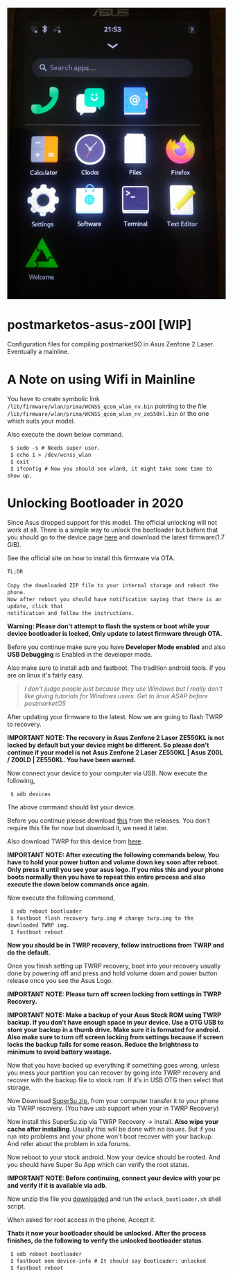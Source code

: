 
<p align="center">
  <img src=".github/boot.jpg" height=auto width=auto alt="AppImage Updater">  <br>
</p>



# postmarketos-asus-z00l [WIP]
Configuration files for compiling postmarketSO in Asus Zenfone 2 Laser. Eventually a mainline.

# A Note on using Wifi in Mainline

You have to create symbolic link ```/lib/firmware/wlan/prima/WCNSS_qcom_wlan_nv.bin``` pointing to the file ```/lib/firmware/wlan/prima/WCNSS_qcom_wlan_nv_ze550kl.bin``` or the one which suits your model.

Also execute the down below command.

```
 $ sudo -s # Needs super user.
 $ echo 1 > /dev/wcnss_wlan
 $ exit
 $ ifconfig # Now you should see wlan0, it might take some time to show up.
```

# Unlocking Bootloader in 2020

Since Asus dropped support for this model. The official unlocking will not work at all.
There is a simple way to unlock the bootloader but before that you should go to the device page
[here](https://www.asus.com/Phone/ZenFone-2-Laser-ZE550KL/HelpDesk_BIOS/) and download the latest firmware(1.7 GiB).

See the official site on how to install this firmware via OTA. 
```
TL;DR

Copy the downloaded ZIP file to your internal storage and reboot the phone. 
Now after reboot you should have notification saying that there is an update, click that
notification and follow the instructions.
```

**Warning: Please don't attempt to flash the system or boot while your device bootloader is locked, Only update to latest firmware through OTA.**


Before you continue make sure you have **Developer Mode enabled** and also **USB Debugging** is Enabled in the developer mode.

Also make sure to install adb and fastboot. The tradition android tools. If you are on linux it's
 fairly easy. 

> *I don't judge people just because they use Windows but I really don't like giving tutorials for Windows users. Get to linux ASAP before postmarketOS*

After updating your firmware to the latest. Now we are going to flash TWRP to recovery.

**IMPORTANT NOTE: The recovery in Asus Zenfone 2 Laser ZE550KL is not locked by default but 
your device might be different. So please don't continue if your model is not Asus Zenfone 2 Laser ZE550KL | Asus Z00L / Z00LD | ZE550KL. You have been warned.**

Now connect your device to your computer via USB. Now execute the following,

```
 $ adb devices
```

The above command should list your device.

Before you continue please download [this](https://github.com/antony-jr/postmarketos-asus-z00l/releases/download/binary/ASUS_unlock_Z00T_Z00L.zip) from the releases. You don't require this file for now but download it, we need it later.

Also download TWRP for this device from [here](https://twrp.me/asus/asuszenfone2laser720p.html).

**IMPORTANT NOTE: After executing the following commands below, You have to hold your power button
 and volume down key soon after reboot. Only press it until you see your asus logo. If you miss this and your phone boots normally then you have to repeat this entire process and also execute the down below commands once again.**

Now execute the following command,

```
 $ adb reboot bootloader
 $ fastboot flash recovery twrp.img # change twrp.img to the downloaded TWRP img.
 $ fastboot reboot
```

**Now you should be in TWRP recovery, follow instructions from TWRP and do the default.**

Once you finish setting up TWRP recovery, boot into your recovery usually done by powering off and press and hold volume down and power button release once you see the Asus Logo.

**IMPORTANT NOTE: Please turn off screen locking from settings in TWRP Recovery.**

**IMPORTANT NOTE: Make a backup of your Asus Stock ROM using TWRP backup. If you don't have
enough space in your device. Use a OTG USB to store your backup in a thumb drive. Make sure it is formated for android. Also make sure to turn off screen locking from settings because if screen locks the backup fails for some reason. Reduce the brightness to minimum to avoid battery wastage.**

Now that you have backed up everything if something goes wrong, unless you mess your partition you can recover by going into TWRP recovery and recover with the backup file to stock rom. If it's in USB OTG then select that storage.

Now Download [SuperSu.zip](https://download.chainfire.eu/1220/SuperSU/SR5-SuperSU-v2.82-SR5-20171001224502.zip/), from your computer transfer it to your phone via TWRP recovery. (You have usb support when your in TWRP Recovery)

Now install this SuperSu.zip via TWRP Recovery -> Install. **Also wipe your cache after installing**. Usually this will be done with no issues. But if you run into problems and your phone won't boot recover with your backup. And refer about the problem in xda forums.

Now reboot to your stock android. Now your device should be rooted. And you should have Super Su App which can verify the root status.

**IMPORTANT NOTE: Before continuing, connect your device with your pc and verify if it is available via adb**.

Now unzip the file you [downloaded](https://github.com/antony-jr/postmarketos-asus-z00l/releases/download/binary/ASUS_unlock_Z00T_Z00L.zip) and run the ```unlock_bootloader.sh``` shell script.

When asked for root access in the phone, Accept it.

**Thats it now your bootloader should be unlocked. After the process finishes, do the following to verify the unlocked bootloader status**.

```
 $ adb reboot bootloader
 $ fastboot oem device-info # It should say Bootloader: unlocked
 $ fastboot reboot
```


